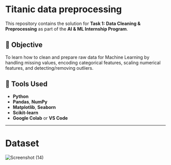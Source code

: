 # Titanic data preprocessing 

This repository contains the solution for **Task 1: Data Cleaning & Preprocessing** as part of the **AI & ML Internship Program**.

## 📌 Objective

To learn how to clean and prepare raw data for Machine Learning by handling missing values, encoding categorical features, scaling numerical features, and detecting/removing outliers.

## 🧰 Tools Used

- **Python**
- **Pandas**, **NumPy**
- **Matplotlib**, **Seaborn**
- **Scikit-learn**
- **Google Colab** or **VS Code**

---

# Dataset

![Screenshot (14)](https://github.com/user-attachments/assets/1bbe4d38-cc55-4d24-93b2-b881f64cf2f6)


